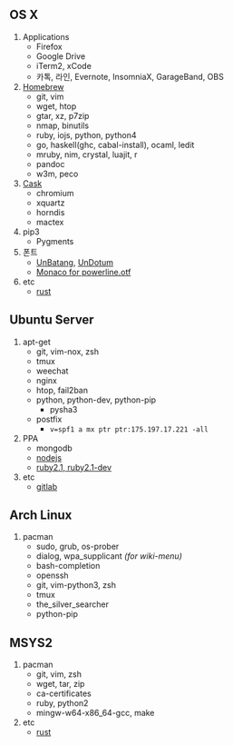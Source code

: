 OS X
--------
1.  Applications
    * Firefox
    * Google Drive
    * iTerm2, xCode
    * 카톡, 라인, Evernote, InsomniaX, GarageBand, OBS
1.  [Homebrew](http://brew.sh)
    * git, vim
    * wget, htop
    * gtar, xz, p7zip
    * nmap, binutils
    * ruby, iojs, python, python4
    * go, haskell(ghc, cabal-install), ocaml, ledit
    * mruby, nim, crystal, luajit, r
    * pandoc
    * w3m, peco
1.  [Cask](http://caskroom.io)
    * chromium
    * xquartz
    * horndis
    * mactex
1.  pip3
    * Pygments
1.  폰트
    * [UnBatang](http://fonts2u.com/un-batang.font), [UnDotum](http://fonts2u.com/un-dotum.font)
    * [Monaco for powerline.otf](https://gist.github.com/baopham/1838072)
1.  etc
    * [rust][]

Ubuntu Server
--------
1.  apt-get
    * git, vim-nox, zsh
    * tmux
    * weechat
    * nginx
    * htop, fail2ban
    * python, python-dev, python-pip
      * pysha3
    * postfix
      * `v=spf1 a mx ptr ptr:175.197.17.221 -all`
1.  PPA
    * mongodb
    * [nodejs](https://github.com/joyent/node/wiki/Installing-Node.js-via-package-manager#debian-and-ubuntu-based-linux-distributions)
    * [ruby2.1, ruby2.1-dev](https://www.brightbox.com/docs/ruby/ubuntu/)
1.  etc
    * [gitlab](https://github.com/gitlabhq/gitlabhq/blob/master/doc/install/installation.md)

Arch Linux
--------
1.  pacman
    * sudo, grub, os-prober
    * dialog, wpa_supplicant *(for wiki-menu)*
    * bash-completion
    * openssh
    * git, vim-python3, zsh
    * tmux
    * the_silver_searcher
    * python-pip

MSYS2
--------
1.  pacman
    * git, vim, zsh
    * wget, tar, zip
    * ca-certificates
    * ruby, python2
    * mingw-w64-x86_64-gcc, make
1.  etc
    * [rust][]

[rust]: http://doc.rust-lang.org/book/installing-rust.html
